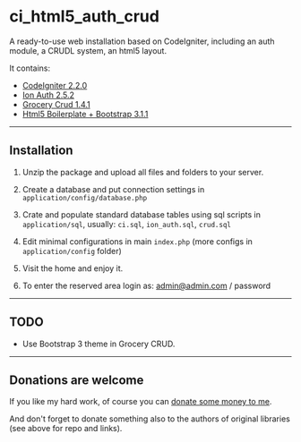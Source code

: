 ci_html5_auth_crud
==================

A ready-to-use web installation based on CodeIgniter, including an auth module, a CRUDL system, an html5 layout.

It contains:

* [CodeIgniter 2.2.0](https://ellislab.com/codeigniter/)
* [Ion Auth 2.5.2](https://github.com/benedmunds/CodeIgniter-Ion-Auth)
* [Grocery Crud 1.4.1](http://www.grocerycrud.com/)
* [Html5 Boilerplate + Bootstrap 3.1.1](http://www.initializr.com/)


***

Installation
------------

1. Unzip the package and upload all files and folders to your server.

2. Create a database and put connection settings in `application/config/database.php`

3. Crate and populate standard database tables using sql scripts in `application/sql`, usually: `ci.sql`, `ion_auth.sql`, `crud.sql`

4. Edit minimal configurations in main `index.php` (more configs in `application/config` folder)

5. Visit the home and enjoy it.

6. To enter the reserved area login as: admin@admin.com / password


***

TODO
----

* Use Bootstrap 3 theme in Grocery CRUD.



***
Donations are welcome
---------------------

If you like my hard work, of course you can [donate some money to me](https://www.paypal.com/cgi-bin/webscr?cmd=_s-xclick&hosted_button_id=9E6BPXEZVQYHA).

And don't forget to donate something also to the authors of original libraries (see above for repo and links). 
